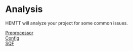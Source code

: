 # Analysis

HEMTT will analyze your project for some common issues.

[Preprocessor](./preprocessor.md)  
[Config](./config.md)  
[SQF](./sqf.md)
